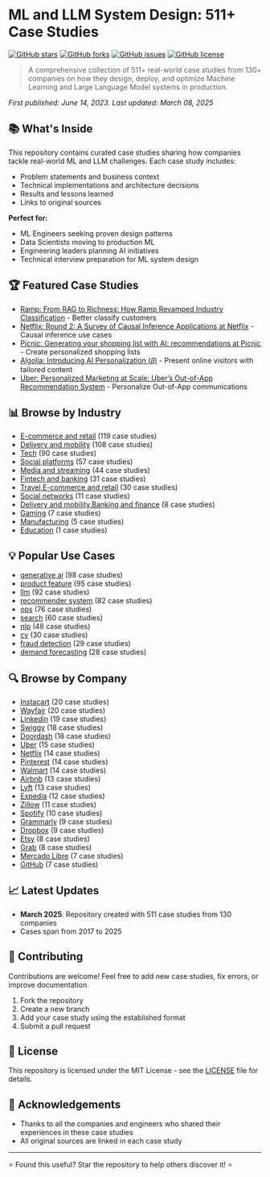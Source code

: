 # ML and LLM System Design: 511+ Case Studies

[![GitHub stars](https://img.shields.io/github/stars/themanojdesai/ml-llm-case-studies?style=social)](https://github.com/themanojdesai/ml-llm-case-studies/stargazers)
[![GitHub forks](https://img.shields.io/github/forks/themanojdesai/ml-llm-case-studies?style=social)](https://github.com/themanojdesai/ml-llm-case-studies/network/members)
[![GitHub issues](https://img.shields.io/github/issues/themanojdesai/ml-llm-case-studies)](https://github.com/themanojdesai/ml-llm-case-studies/issues)
[![GitHub license](https://img.shields.io/github/license/themanojdesai/ml-llm-case-studies)](https://github.com/themanojdesai/ml-llm-case-studies/blob/main/LICENSE)

> A comprehensive collection of 511+ real-world case studies from 130+ companies on how they design, deploy, and optimize Machine Learning and Large Language Model systems in production.

*First published: June 14, 2023. Last updated: March 08, 2025*

## 📚 What's Inside

This repository contains curated case studies sharing how companies tackle real-world ML and LLM challenges. Each case study includes:
- Problem statements and business context
- Technical implementations and architecture decisions
- Results and lessons learned
- Links to original sources

**Perfect for:**
- ML Engineers seeking proven design patterns
- Data Scientists moving to production ML
- Engineering leaders planning AI initiatives
- Technical interview preparation for ML system design

## 🏆 Featured Case Studies

- [Ramp: From RAG to Richness: How Ramp Revamped Industry Classification](case-studies/by-company/ramp/from-rag-to-richness-how-ramp-revamped-industry-classification.md) - Better classify customers
- [Netflix: Round 2: A Survey of Causal Inference Applications at Netflix](case-studies/by-company/netflix/round-2-a-survey-of-causal-inference-applications-at-netflix.md) - Causal inference use cases
- [Picnic: Generating your shopping list with AI: recommendations at Picnic](case-studies/by-company/picnic/generating-your-shopping-list-with-ai-recommendations-at-picnic.md) - Create personalized shopping lists
- [Algolia: Introducing AI Personalization (𝛽)](case-studies/by-company/algolia/introducing-ai-personalization-b.md) - Present online visitors with tailored content
- [Uber: Personalized Marketing at Scale: Uber’s Out-of-App Recommendation System](case-studies/by-company/uber/personalized-marketing-at-scale-ubers-out-of-app-recommendation-system.md) - Personalize Out-of-App communications

## 📊 Browse by Industry

- [E-commerce and retail](case-studies/by-industry/e-commerce-and-retail.md) (119 case studies)
- [Delivery and mobility](case-studies/by-industry/delivery-and-mobility.md) (108 case studies)
- [Tech](case-studies/by-industry/tech.md) (90 case studies)
- [Social platforms](case-studies/by-industry/social-platforms.md) (57 case studies)
- [Media and streaming](case-studies/by-industry/media-and-streaming.md) (44 case studies)
- [Fintech and banking](case-studies/by-industry/fintech-and-banking.md) (31 case studies)
- [Travel,E-commerce and retail](case-studies/by-industry/travel-e-commerce-and-retail.md) (30 case studies)
- [Social networks](case-studies/by-industry/social-networks.md) (11 case studies)
- [Delivery and mobility,Banking and finance](case-studies/by-industry/delivery-and-mobility-banking-and-finance.md) (8 case studies)
- [Gaming](case-studies/by-industry/gaming.md) (7 case studies)
- [Manufacturing](case-studies/by-industry/manufacturing.md) (5 case studies)
- [Education](case-studies/by-industry/education.md) (1 case studies)

## 💡 Popular Use Cases

- [generative ai](case-studies/by-use-case/generative-ai.md) (98 case studies)
- [product feature](case-studies/by-use-case/product-feature.md) (95 case studies)
- [llm](case-studies/by-use-case/llm.md) (92 case studies)
- [recommender system](case-studies/by-use-case/recommender-system.md) (82 case studies)
- [ops](case-studies/by-use-case/ops.md) (76 case studies)
- [search](case-studies/by-use-case/search.md) (60 case studies)
- [nlp](case-studies/by-use-case/nlp.md) (48 case studies)
- [cv](case-studies/by-use-case/cv.md) (30 case studies)
- [fraud detection](case-studies/by-use-case/fraud-detection.md) (29 case studies)
- [demand forecasting](case-studies/by-use-case/demand-forecasting.md) (28 case studies)

## 🔍 Browse by Company

- [Instacart](case-studies/by-company/instacart/) (20 case studies)
- [Wayfair](case-studies/by-company/wayfair/) (20 case studies)
- [Linkedin](case-studies/by-company/linkedin/) (19 case studies)
- [Swiggy](case-studies/by-company/swiggy/) (18 case studies)
- [Doordash](case-studies/by-company/doordash/) (18 case studies)
- [Uber](case-studies/by-company/uber/) (15 case studies)
- [Netflix](case-studies/by-company/netflix/) (14 case studies)
- [Pinterest](case-studies/by-company/pinterest/) (14 case studies)
- [Walmart](case-studies/by-company/walmart/) (14 case studies)
- [Airbnb](case-studies/by-company/airbnb/) (13 case studies)
- [Lyft](case-studies/by-company/lyft/) (13 case studies)
- [Expedia](case-studies/by-company/expedia/) (12 case studies)
- [Zillow](case-studies/by-company/zillow/) (11 case studies)
- [Spotify](case-studies/by-company/spotify/) (10 case studies)
- [Grammarly](case-studies/by-company/grammarly/) (9 case studies)
- [Dropbox](case-studies/by-company/dropbox/) (9 case studies)
- [Etsy](case-studies/by-company/etsy/) (8 case studies)
- [Grab](case-studies/by-company/grab/) (8 case studies)
- [Mercado Libre](case-studies/by-company/mercado-libre/) (7 case studies)
- [GitHub](case-studies/by-company/github/) (7 case studies)

## 📈 Latest Updates

- **March 2025**: Repository created with 511 case studies from 130 companies
- Cases span from 2017 to 2025

## 🤝 Contributing

Contributions are welcome! Feel free to add new case studies, fix errors, or improve documentation.

1. Fork the repository
2. Create a new branch
3. Add your case study using the established format
4. Submit a pull request

## 📄 License

This repository is licensed under the MIT License - see the [LICENSE](LICENSE) file for details.

## 🙏 Acknowledgements

- Thanks to all the companies and engineers who shared their experiences in these case studies
- All original sources are linked in each case study

---

⭐ Found this useful? Star the repository to help others discover it! ⭐
